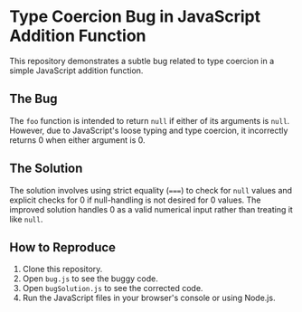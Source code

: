 # Type Coercion Bug in JavaScript Addition Function

This repository demonstrates a subtle bug related to type coercion in a simple JavaScript addition function.

## The Bug
The `foo` function is intended to return `null` if either of its arguments is `null`. However, due to JavaScript's loose typing and type coercion, it incorrectly returns 0 when either argument is 0.

## The Solution
The solution involves using strict equality (`===`) to check for `null` values and explicit checks for 0 if null-handling is not desired for 0 values.  The improved solution handles 0 as a valid numerical input rather than treating it like `null`.

## How to Reproduce
1. Clone this repository.
2. Open `bug.js` to see the buggy code.
3. Open `bugSolution.js` to see the corrected code.
4. Run the JavaScript files in your browser's console or using Node.js.